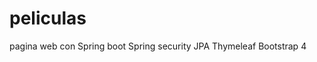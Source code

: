 # peliculas
pagina web con Spring boot
               Spring security
               JPA
               Thymeleaf
               Bootstrap 4
